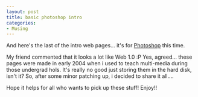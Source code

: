 ```yaml
---
layout: post
title: basic photoshop intro
categories:
- Musing
---
```


And here's the last of the intro web pages... it's for [Photoshop](/docs/photoshop/) this time.

My friend commented that it looks a lot like Web 1.0 :P Yes, agreed... these pages were made in early 2004 when i used to teach multi-media during those undergrad hols. It's really no good just storing them in the hard disk, isn't it? So, after some minor patching up, i decided to share it all....

Hope it helps for all who wants to pick up these stuff! Enjoy!!

